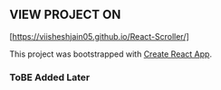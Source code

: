 ## VIEW PROJECT ON

[https://viisheshjain05.github.io/React-Scroller/]


This project was bootstrapped with [Create React App](https://github.com/facebook/create-react-app).



### ToBE Added Later